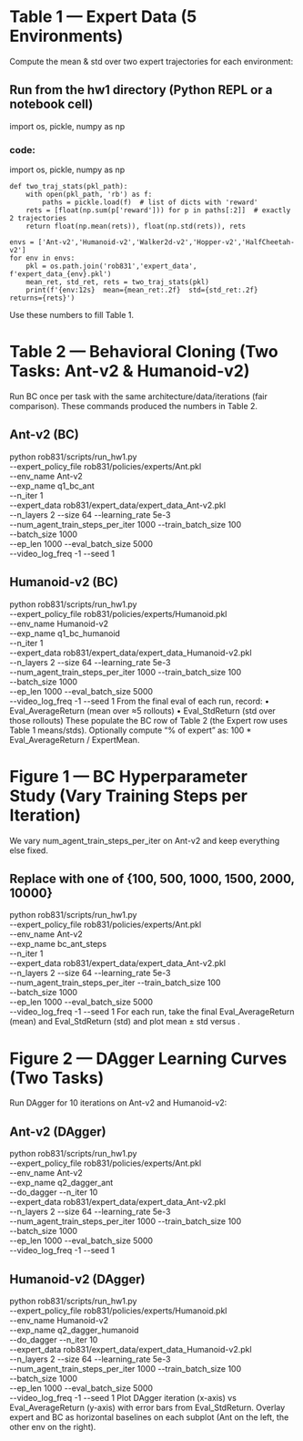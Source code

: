 # Table 1 — Expert Data (5 Environments)
Compute the mean & std over two expert trajectories for each environment:
## Run from the hw1 directory (Python REPL or a notebook cell)
import os, pickle, numpy as np

### code:
import os, pickle, numpy as np

```
def two_traj_stats(pkl_path):
    with open(pkl_path, 'rb') as f:
        paths = pickle.load(f)  # list of dicts with 'reward'
    rets = [float(np.sum(p['reward'])) for p in paths[:2]]  # exactly 2 trajectories
    return float(np.mean(rets)), float(np.std(rets)), rets

envs = ['Ant-v2','Humanoid-v2','Walker2d-v2','Hopper-v2','HalfCheetah-v2']
for env in envs:
    pkl = os.path.join('rob831','expert_data', f'expert_data_{env}.pkl')
    mean_ret, std_ret, rets = two_traj_stats(pkl)
    print(f'{env:12s}  mean={mean_ret:.2f}  std={std_ret:.2f}  returns={rets}')
```
Use these numbers to fill Table 1.

# Table 2 — Behavioral Cloning (Two Tasks: Ant-v2 & Humanoid-v2)
Run BC once per task with the same architecture/data/iterations (fair comparison). These commands produced the numbers in Table 2.

## Ant-v2 (BC)
python rob831/scripts/run_hw1.py \
  --expert_policy_file rob831/policies/experts/Ant.pkl \
  --env_name Ant-v2 \
  --exp_name q1_bc_ant \
  --n_iter 1 \
  --expert_data rob831/expert_data/expert_data_Ant-v2.pkl \
  --n_layers 2 --size 64 --learning_rate 5e-3 \
  --num_agent_train_steps_per_iter 1000 --train_batch_size 100 \
  --batch_size 1000 \
  --ep_len 1000 --eval_batch_size 5000 \
  --video_log_freq -1 --seed 1

## Humanoid-v2 (BC)
python rob831/scripts/run_hw1.py \
  --expert_policy_file rob831/policies/experts/Humanoid.pkl \
  --env_name Humanoid-v2 \
  --exp_name q1_bc_humanoid \
  --n_iter 1 \
  --expert_data rob831/expert_data/expert_data_Humanoid-v2.pkl \
  --n_layers 2 --size 64 --learning_rate 5e-3 \
  --num_agent_train_steps_per_iter 1000 --train_batch_size 100 \
  --batch_size 1000 \
  --ep_len 1000 --eval_batch_size 5000 \
  --video_log_freq -1 --seed 1
From the final eval of each run, record:
	•	Eval_AverageReturn (mean over ≈5 rollouts)
	•	Eval_StdReturn (std over those rollouts)
These populate the BC row of Table 2 (the Expert row uses Table 1 means/stds). Optionally compute “% of expert” as: 100 * Eval_AverageReturn / ExpertMean.
# Figure 1 — BC Hyperparameter Study (Vary Training Steps per Iteration)
We vary num_agent_train_steps_per_iter on Ant-v2 and keep everything else fixed.
## Replace <STEPS> with one of {100, 500, 1000, 1500, 2000, 10000}
python rob831/scripts/run_hw1.py \
  --expert_policy_file rob831/policies/experts/Ant.pkl \
  --env_name Ant-v2 \
  --exp_name bc_ant_steps<STEPS> \
  --n_iter 1 \
  --expert_data rob831/expert_data/expert_data_Ant-v2.pkl \
  --n_layers 2 --size 64 --learning_rate 5e-3 \
  --num_agent_train_steps_per_iter <STEPS> --train_batch_size 100 \
  --batch_size 1000 \
  --ep_len 1000 --eval_batch_size 5000 \
  --video_log_freq -1 --seed 1
For each run, take the final Eval_AverageReturn (mean) and Eval_StdReturn (std) and plot mean ± std versus <STEPS>.

# Figure 2 — DAgger Learning Curves (Two Tasks)
Run DAgger for 10 iterations on Ant-v2 and Humanoid-v2:
## Ant-v2 (DAgger)
python rob831/scripts/run_hw1.py \
  --expert_policy_file rob831/policies/experts/Ant.pkl \
  --env_name Ant-v2 \
  --exp_name q2_dagger_ant \
  --do_dagger --n_iter 10 \
  --expert_data rob831/expert_data/expert_data_Ant-v2.pkl \
  --n_layers 2 --size 64 --learning_rate 5e-3 \
  --num_agent_train_steps_per_iter 1000 --train_batch_size 100 \
  --batch_size 1000 \
  --ep_len 1000 --eval_batch_size 5000 \
  --video_log_freq -1 --seed 1

## Humanoid-v2 (DAgger)
python rob831/scripts/run_hw1.py \
  --expert_policy_file rob831/policies/experts/Humanoid.pkl \
  --env_name Humanoid-v2 \
  --exp_name q2_dagger_humanoid \
  --do_dagger --n_iter 10 \
  --expert_data rob831/expert_data/expert_data_Humanoid-v2.pkl \
  --n_layers 2 --size 64 --learning_rate 5e-3 \
  --num_agent_train_steps_per_iter 1000 --train_batch_size 100 \
  --batch_size 1000 \
  --ep_len 1000 --eval_batch_size 5000 \
  --video_log_freq -1 --seed 1
Plot DAgger iteration (x-axis) vs Eval_AverageReturn (y-axis) with error bars from Eval_StdReturn.
Overlay expert and BC as horizontal baselines on each subplot (Ant on the left, the other env on the right).
